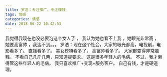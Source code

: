 ```yaml
---
title: 罗浩：专注推广，专注赚钱
tags: 情感
categories: 情感
date: 2018-06-22 10:42:53
---
```


我觉得我现在也没必要泡这个女人了 ， 我认为她也看不上我 ，她眼光非常高 ，她要高富帅 ，我达不到。。。
罗浩：现在这个社会，大家的眼光都高，电视剧，电影看多了。
直播看多了。
美女模特看多了，
高富帅看多了。
大家都变得非常脑残。
不看自己几斤几两，只知道提要求。
这是很多年轻人的毛病。
不过，我才懒得管这些年轻人的毛病。
我只喜欢推广+变现+服务客户。
自己有钱，才是硬道理。